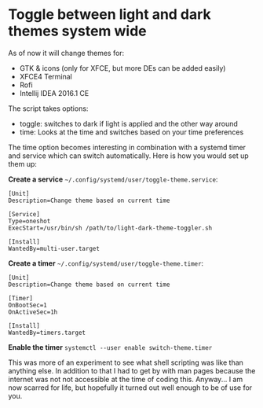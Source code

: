 # Toggle between light and dark themes system wide

As of now it will change themes for:

* GTK & icons (only for XFCE, but more DEs can be added easily)
* XFCE4 Terminal
* Rofi
* Intellij IDEA 2016.1 CE

The script takes options:

* toggle: switches to dark if light is applied and the other way around
* time: Looks at the time and switches based on your time preferences

The time option becomes interesting in combination with a systemd timer and service which can switch automatically. Here is how you would set up them up:

**Create a service** `~/.config/systemd/user/toggle-theme.service`:

    [Unit]
    Description=Change theme based on current time
    
    [Service]
    Type=oneshot
    ExecStart=/usr/bin/sh /path/to/light-dark-theme-toggler.sh

    [Install]
    WantedBy=multi-user.target

**Create a timer** `~/.config/systemd/user/toggle-theme.timer`:

    [Unit]
    Description=Change theme based on current time

    [Timer]
    OnBootSec=1
    OnActiveSec=1h

    [Install]
    WantedBy=timers.target

**Enable the timer** `systemctl --user enable switch-theme.timer`

This was more of an experiment to see what shell scripting was like than anything else. In addition to that I had to get by with man pages because the internet was not not accessible at the time of coding this. Anyway... I am now scarred for life, but hopefully it turned out well enough to be of use for you.
